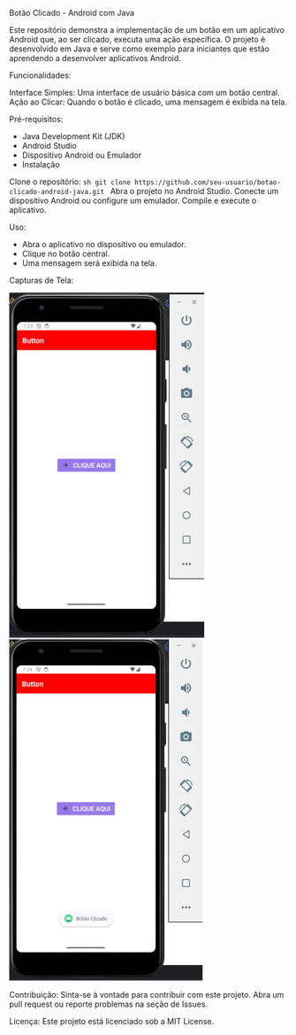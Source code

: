 Botão Clicado - Android com Java

Este repositório demonstra a implementação de um botão em um aplicativo Android que, ao ser clicado, executa uma ação específica. O projeto é desenvolvido em Java e serve como exemplo para iniciantes que estão aprendendo a desenvolver aplicativos Android.

Funcionalidades:

Interface Simples:
Uma interface de usuário básica com um botão central.
Ação ao Clicar:
Quando o botão é clicado, uma mensagem é exibida na tela.

Pré-requisitos:
- Java Development Kit (JDK)
- Android Studio
- Dispositivo Android ou Emulador
- Instalação

Clone o repositório:
    ```sh
    git clone https://github.com/seu-usuario/botao-clicado-android-java.git
    ```
Abra o projeto no Android Studio.
Conecte um dispositivo Android ou configure um emulador.
Compile e execute o aplicativo.

Uso:
- Abra o aplicativo no dispositivo ou emulador.
- Clique no botão central.
- Uma mensagem será exibida na tela.

Capturas de Tela:

![Telas do projeto](https://github.com/Paula-Thamyres/Button/blob/master/img01.png)
![Telas do projeto](https://github.com/Paula-Thamyres/Button/blob/master/img02.png)


Contribuição:
Sinta-se à vontade para contribuir com este projeto. Abra um pull request ou reporte problemas na seção de Issues.

Licença:
Este projeto está licenciado sob a MIT License.



